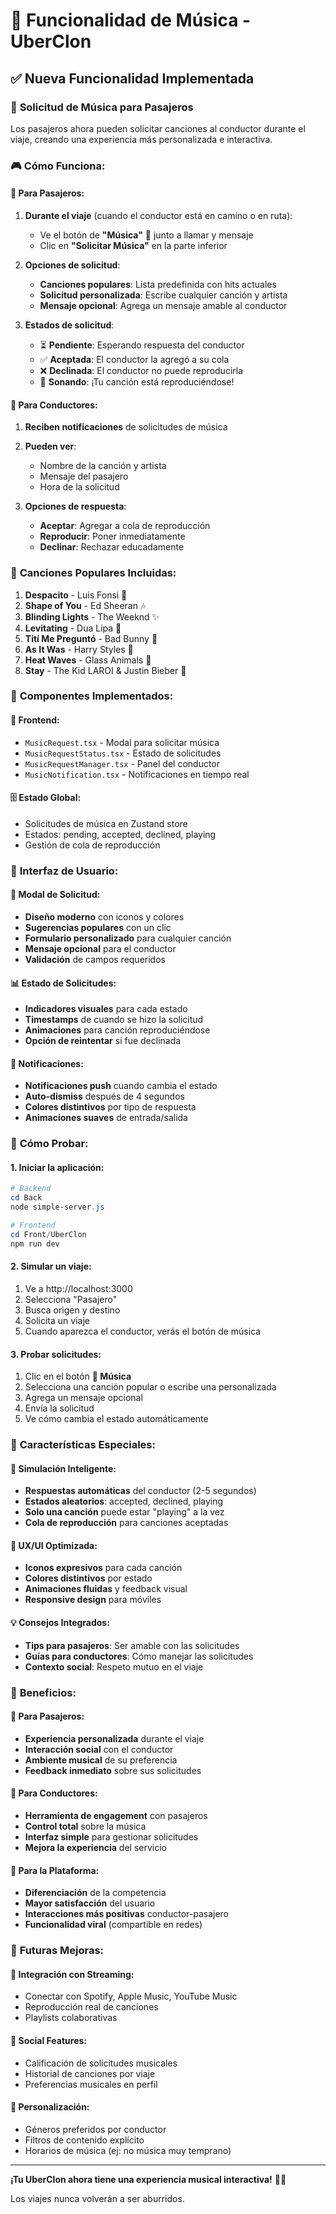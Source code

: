 # 🎵 Funcionalidad de Música - UberClon

## ✅ Nueva Funcionalidad Implementada

### 🎯 **Solicitud de Música para Pasajeros**

Los pasajeros ahora pueden solicitar canciones al conductor durante el viaje, creando una experiencia más personalizada e interactiva.

### 🎮 **Cómo Funciona:**

#### 👤 **Para Pasajeros:**

1. **Durante el viaje** (cuando el conductor está en camino o en ruta):
   - Ve el botón de **"Música"** 🎵 junto a llamar y mensaje
   - Clic en **"Solicitar Música"** en la parte inferior

2. **Opciones de solicitud**:
   - **Canciones populares**: Lista predefinida con hits actuales
   - **Solicitud personalizada**: Escribe cualquier canción y artista
   - **Mensaje opcional**: Agrega un mensaje amable al conductor

3. **Estados de solicitud**:
   - ⏳ **Pendiente**: Esperando respuesta del conductor
   - ✅ **Aceptada**: El conductor la agregó a su cola
   - ❌ **Declinada**: El conductor no puede reproducirla
   - 🎵 **Sonando**: ¡Tu canción está reproduciéndose!

#### 🚗 **Para Conductores:**

1. **Reciben notificaciones** de solicitudes de música
2. **Pueden ver**:
   - Nombre de la canción y artista
   - Mensaje del pasajero
   - Hora de la solicitud

3. **Opciones de respuesta**:
   - **Aceptar**: Agregar a cola de reproducción
   - **Reproducir**: Poner inmediatamente
   - **Declinar**: Rechazar educadamente

### 🎵 **Canciones Populares Incluidas:**

1. **Despacito** - Luis Fonsi 🎵
2. **Shape of You** - Ed Sheeran 🎶
3. **Blinding Lights** - The Weeknd ✨
4. **Levitating** - Dua Lipa 💫
5. **Tití Me Preguntó** - Bad Bunny 🐰
6. **As It Was** - Harry Styles 🌟
7. **Heat Waves** - Glass Animals 🌊
8. **Stay** - The Kid LAROI & Justin Bieber 💎

### 🔧 **Componentes Implementados:**

#### 📱 **Frontend:**
- `MusicRequest.tsx` - Modal para solicitar música
- `MusicRequestStatus.tsx` - Estado de solicitudes
- `MusicRequestManager.tsx` - Panel del conductor
- `MusicNotification.tsx` - Notificaciones en tiempo real

#### 🗄️ **Estado Global:**
- Solicitudes de música en Zustand store
- Estados: pending, accepted, declined, playing
- Gestión de cola de reproducción

### 🎨 **Interfaz de Usuario:**

#### 🎵 **Modal de Solicitud:**
- **Diseño moderno** con iconos y colores
- **Sugerencias populares** con un clic
- **Formulario personalizado** para cualquier canción
- **Mensaje opcional** para el conductor
- **Validación** de campos requeridos

#### 📊 **Estado de Solicitudes:**
- **Indicadores visuales** para cada estado
- **Timestamps** de cuando se hizo la solicitud
- **Animaciones** para canción reproduciéndose
- **Opción de reintentar** si fue declinada

#### 🔔 **Notificaciones:**
- **Notificaciones push** cuando cambia el estado
- **Auto-dismiss** después de 4 segundos
- **Colores distintivos** por tipo de respuesta
- **Animaciones suaves** de entrada/salida

### 🚀 **Cómo Probar:**

#### 1. **Iniciar la aplicación**:
```powershell
# Backend
cd Back
node simple-server.js

# Frontend
cd Front/UberClon
npm run dev
```

#### 2. **Simular un viaje**:
1. Ve a http://localhost:3000
2. Selecciona "Pasajero"
3. Busca origen y destino
4. Solicita un viaje
5. Cuando aparezca el conductor, verás el botón de música

#### 3. **Probar solicitudes**:
1. Clic en el botón **🎵 Música**
2. Selecciona una canción popular o escribe una personalizada
3. Agrega un mensaje opcional
4. Envía la solicitud
5. Ve cómo cambia el estado automáticamente

### 🎯 **Características Especiales:**

#### 🤖 **Simulación Inteligente:**
- **Respuestas automáticas** del conductor (2-5 segundos)
- **Estados aleatorios**: accepted, declined, playing
- **Solo una canción** puede estar "playing" a la vez
- **Cola de reproducción** para canciones aceptadas

#### 🎨 **UX/UI Optimizada:**
- **Iconos expresivos** para cada canción
- **Colores distintivos** por estado
- **Animaciones fluidas** y feedback visual
- **Responsive design** para móviles

#### 💡 **Consejos Integrados:**
- **Tips para pasajeros**: Ser amable con las solicitudes
- **Guías para conductores**: Cómo manejar las solicitudes
- **Contexto social**: Respeto mutuo en el viaje

### 🌟 **Beneficios:**

#### 👥 **Para Pasajeros:**
- **Experiencia personalizada** durante el viaje
- **Interacción social** con el conductor
- **Ambiente musical** de su preferencia
- **Feedback inmediato** sobre sus solicitudes

#### 🚗 **Para Conductores:**
- **Herramienta de engagement** con pasajeros
- **Control total** sobre la música
- **Interfaz simple** para gestionar solicitudes
- **Mejora la experiencia** del servicio

#### 🏢 **Para la Plataforma:**
- **Diferenciación** de la competencia
- **Mayor satisfacción** del usuario
- **Interacciones más positivas** conductor-pasajero
- **Funcionalidad viral** (compartible en redes)

### 🔮 **Futuras Mejoras:**

#### 🎵 **Integración con Streaming:**
- Conectar con Spotify, Apple Music, YouTube Music
- Reproducción real de canciones
- Playlists colaborativas

#### 🤝 **Social Features:**
- Calificación de solicitudes musicales
- Historial de canciones por viaje
- Preferencias musicales en perfil

#### 🎯 **Personalización:**
- Géneros preferidos por conductor
- Filtros de contenido explícito
- Horarios de música (ej: no música muy temprano)

---

**¡Tu UberClon ahora tiene una experiencia musical interactiva!** 🎵✨

Los viajes nunca volverán a ser aburridos.
